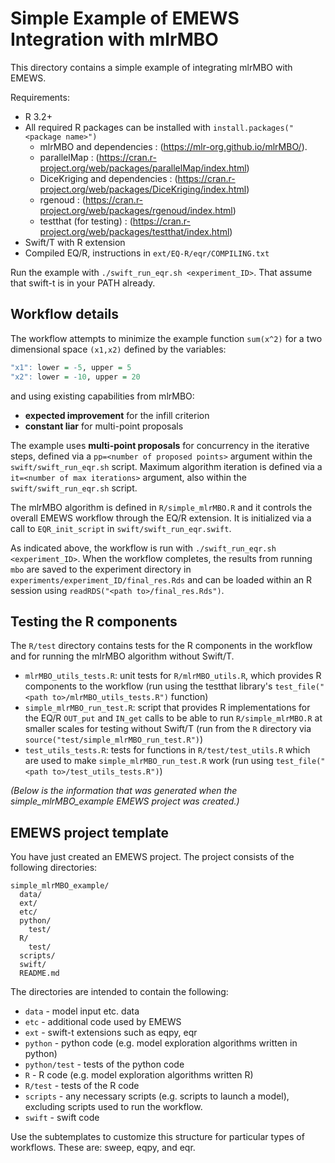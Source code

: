 # Simple Example of EMEWS Integration with mlrMBO #

This directory contains a simple example of integrating mlrMBO with
EMEWS.

Requirements:

* R 3.2+
* All required R packages can be installed with
`install.packages("<package name>")`
  * mlrMBO and dependencies : (https://mlr-org.github.io/mlrMBO/).
  * parallelMap : (https://cran.r-project.org/web/packages/parallelMap/index.html)
  * DiceKriging and dependencies : (https://cran.r-project.org/web/packages/DiceKriging/index.html)
  * rgenoud : (https://cran.r-project.org/web/packages/rgenoud/index.html)
  * testthat (for testing) : (https://cran.r-project.org/web/packages/testthat/index.html)
* Swift/T with R extension
* Compiled EQ/R, instructions in `ext/EQ-R/eqr/COMPILING.txt`

Run the example with `./swift_run_eqr.sh <experiment_ID>`. That assume that swift-t is in your PATH already.

## Workflow details
The workflow attempts to minimize the example function `sum(x^2)` for a two dimensional space `(x1,x2)` defined by the variables:
```R
"x1": lower = -5, upper = 5
"x2": lower = -10, upper = 20
```

and using existing capabilities from mlrMBO:
* **expected improvement** for the infill criterion
* **constant liar** for multi-point proposals

The example uses **multi-point proposals** for concurrency in the iterative steps, defined via a `pp=<number of proposed points>` argument within the `swift/swift_run_eqr.sh` script. Maximum algorithm iteration is defined via a `it=<number of max iterations>` argument, also within the `swift/swift_run_eqr.sh` script.

The mlrMBO algorithm is defined in `R/simple_mlrMBO.R` and it controls the overall EMEWS workflow through the EQ/R extension. It is initialized via a call to `EQR_init_script` in `swift/swift_run_eqr.swift`.

As indicated above, the workflow is run with `./swift_run_eqr.sh <experiment_ID>`. When the workflow completes, the results from running `mbo` are saved to the experiment directory in `experiments/experiment_ID/final_res.Rds` and can be loaded within an R session using `readRDS("<path to>/final_res.Rds")`.

## Testing the R components
The `R/test` directory contains tests for the R components in the workflow and for running the mlrMBO algorithm without Swift/T.
* `mlrMBO_utils_tests.R`: unit tests for `R/mlrMBO_utils.R`, which provides R components to the workflow (run using the testthat library's `test_file("<path to>/mlrMBO_utils_tests.R")` function)
* `simple_mlrMBO_run_test.R`: script that provides R implementations for the EQ/R `OUT_put` and `IN_get` calls to be able to run `R/simple_mlrMBO.R` at smaller scales for testing without Swift/T (run from the `R` directory via `source("test/simple_mlrMBO_run_test.R")`)
* `test_utils_tests.R`: tests for functions in `R/test/test_utils.R` which are used to make `simple_mlrMBO_run_test.R` work (run using `test_file("<path to>/test_utils_tests.R")`)

*(Below is the information that was generated when the simple_mlrMBO_example EMEWS project was created.)*

EMEWS project template
-----------------------

You have just created an EMEWS project.
The project consists of the following directories:

```
simple_mlrMBO_example/
  data/
  ext/
  etc/
  python/
    test/
  R/
    test/
  scripts/
  swift/
  README.md
```
The directories are intended to contain the following:

 * `data` - model input etc. data
 * `etc` - additional code used by EMEWS
 * `ext` - swift-t extensions such as eqpy, eqr
 * `python` - python code (e.g. model exploration algorithms written in python)
 * `python/test` - tests of the python code
 * `R` - R code (e.g. model exploration algorithms written R)
 * `R/test` - tests of the R code
 * `scripts` - any necessary scripts (e.g. scripts to launch a model), excluding
    scripts used to run the workflow.
 * `swift` - swift code

Use the subtemplates to customize this structure for particular types of
workflows. These are: sweep, eqpy, and eqr.
